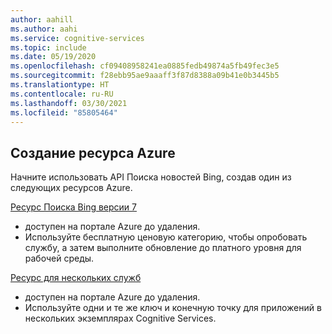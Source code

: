 ```yaml
---
author: aahill
ms.author: aahi
ms.service: cognitive-services
ms.topic: include
ms.date: 05/19/2020
ms.openlocfilehash: cf09408958241ea0885fedb49874a5fb49fec3e5
ms.sourcegitcommit: f28ebb95ae9aaaff3f87d8388a09b41e0b3445b5
ms.translationtype: HT
ms.contentlocale: ru-RU
ms.lasthandoff: 03/30/2021
ms.locfileid: "85805464"
---
```

## <a name="create-an-azure-resource"></a>Создание ресурса Azure

Начните использовать API Поиска новостей Bing, создав один из следующих ресурсов Azure.

[Ресурс Поиска Bing версии 7](https://ms.portal.azure.com/#create/Microsoft.CognitiveServicesBingSearch-v7)
   * доступен на портале Azure до удаления.
   * Используйте бесплатную ценовую категорию, чтобы опробовать службу, а затем выполните обновление до платного уровня для рабочей среды.

[Ресурс для нескольких служб](https://ms.portal.azure.com/#create/Microsoft.CognitiveServicesAllInOne)
   * доступен на портале Azure до удаления.  
   * Используйте одни и те же ключ и конечную точку для приложений в нескольких экземплярах Cognitive Services.

